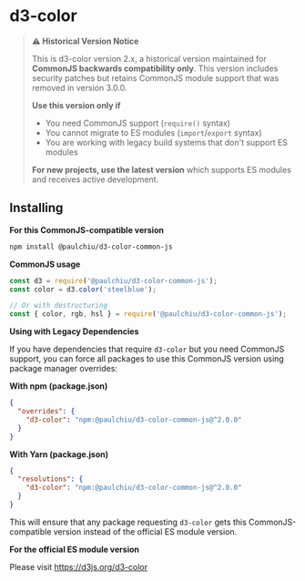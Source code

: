 # d3-color

> **⚠️ Historical Version Notice**
>
> This is d3-color version 2.x, a historical version maintained for **CommonJS backwards compatibility only**. This version includes security patches but retains CommonJS module support that was removed in version 3.0.0.
>
> **Use this version only if**
>
> - You need CommonJS support (`require()` syntax)
> - You cannot migrate to ES modules (`import`/`export` syntax)
> - You are working with legacy build systems that don't support ES modules
>
> **For new projects, use the latest version** which supports ES modules and receives active development.

## Installing

**For this CommonJS-compatible version**

```bash
npm install @paulchiu/d3-color-common-js
```

**CommonJS usage**

```js
const d3 = require('@paulchiu/d3-color-common-js');
const color = d3.color('steelblue');

// Or with destructuring
const { color, rgb, hsl } = require('@paulchiu/d3-color-common-js');
```

**Using with Legacy Dependencies**

If you have dependencies that require `d3-color` but you need CommonJS support, you can force all packages to use this CommonJS version using package manager overrides:

**With npm (package.json)**

```json
{
  "overrides": {
    "d3-color": "npm:@paulchiu/d3-color-common-js@^2.0.0"
  }
}
```

**With Yarn (package.json)**

```json
{
  "resolutions": {
    "d3-color": "npm:@paulchiu/d3-color-common-js@^2.0.0"
  }
}
```

This will ensure that any package requesting `d3-color` gets this CommonJS-compatible version instead of the official ES module version.

**For the official ES module version**

Please visit <https://d3js.org/d3-color>
